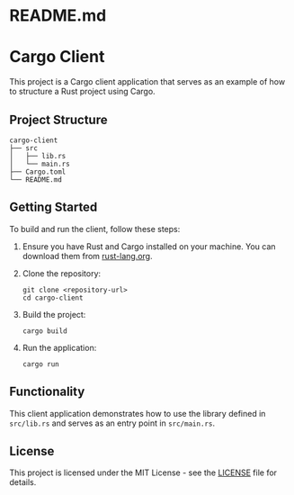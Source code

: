 # README.md

# Cargo Client

This project is a Cargo client application that serves as an example of how to structure a Rust project using Cargo.

## Project Structure

```
cargo-client
├── src
│   ├── lib.rs
│   └── main.rs
├── Cargo.toml
└── README.md
```

## Getting Started

To build and run the client, follow these steps:

1. Ensure you have Rust and Cargo installed on your machine. You can download them from [rust-lang.org](https://www.rust-lang.org/).

2. Clone the repository:

   ```
   git clone <repository-url>
   cd cargo-client
   ```

3. Build the project:

   ```
   cargo build
   ```

4. Run the application:

   ```
   cargo run
   ```

## Functionality

This client application demonstrates how to use the library defined in `src/lib.rs` and serves as an entry point in `src/main.rs`. 

## License

This project is licensed under the MIT License - see the [LICENSE](LICENSE) file for details.